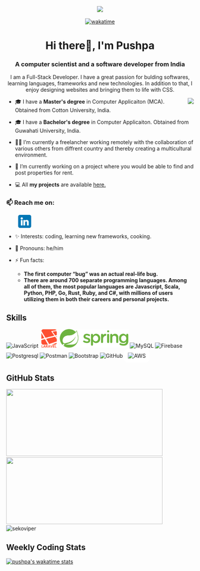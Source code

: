 
<div align="center">
  <img src="https://komarev.com/ghpvc/?username=pushpa32&color=3f37c9">

	
[![wakatime](https://wakatime.com/badge/user/018c6bfd-6215-4f15-ac89-d454882ca333.svg)](https://wakatime.com/@018c6bfd-6215-4f15-ac89-d454882ca333)


</div>


<h1 align="center"> Hi there👋, I'm Pushpa</h1>
<h3 align="center">A computer scientist and a software developer from India</h3>

<p align="center">I am a Full-Stack Developer. I have a great passion for bulding softwares, learning languages, frameworks and new technologies. In addition to that, I enjoy designing websites and bringing them to life with CSS.</p>

<img align="right" src="https://media2.giphy.com/media/bGgsc5mWoryfgKBx1u/giphy.gif?cid=790b76112be03f92de5e356ca9c83066f76d54710feb3b75&rid=giphy.gif&ct=g">

- 🎓 I have a **Master's degree** in Computer Applicaiton (MCA). Obtained from Cotton University, India.
- 🎓 I have a **Bachelor's degree** in Computer Applicaiton. Obtained from Guwahati University, India.

- 👩‍💻 I’m currently a freelancher working remotely with the collaboration of various others from diffrent country and thereby creating a multicultural environment.

- 🌱 I’m currently working on a project where you would be able to find and post properties for rent.

- 💻 All **my projects** are available [here.](https://github.com/pushpa32?tab=repositories)


### 📫 Reach me on:

<p align="left">
&nbsp; &nbsp; &nbsp; &nbsp;
<a href="https://www.linkedin.com/in/pushpa32/" target="_blank"><img align="center" src="./images/linkedin.png" alt="linkedin" width="35" /></a> &nbsp;
</p>

- ✨ Interests: coding, learning new frameworks, cooking.

- 👦 Pronouns: he/him

- ⚡ Fun facts:
  - **The first computer “bug” was an actual real-life bug.**
  - **There are around 700 separate programming languages. Among all of them, the most popular languages are Javascript, Scala, Python, PHP, Go, Rust, Ruby, and C#, with millions of users utilizing them in both their careers and personal projects.**

<h2 align="left">Skills</h2>
<p align="left">
<div>
	<img height="50" src="https://user-images.githubusercontent.com/25181517/117447155-6a868a00-af3d-11eb-9cfe-245df15c9f3f.png" alt="JavaScript" title="JavaScript" />
	<img height="50" src="./images/laravel-plain-wordmark.svg" alt="laravel" title="Laravel" />
	<img height="50" src="./images/spring-3.svg" alt="Spring" title="Spring" />
	<img height="50" src="https://github.com/get-icon/geticon/raw/master/icons/mysql.svg" alt="MySQL" title="MySQL" />
	<img height="50" src="https://github.com/get-icon/geticon/raw/master/icons/firebase.svg" alt="Firebase" title="Firebase" />
	<img height="50" src="https://github.com/get-icon/geticon/raw/master/icons/postgresql.svg" alt="Postgresql" title="Postgresql" />
	<img height="50" src="https://user-images.githubusercontent.com/25181517/121302453-01a67f00-c8fa-11eb-8c86-2ee00734c9a8.png" alt="Postman" title="Postman" />
	<img height="50" src="https://user-images.githubusercontent.com/25181517/121402101-c89df700-c959-11eb-8b4a-bbadf9e84b30.png" alt="Bootstrap" title="Bootstrap" />
	<img height="50" src="https://user-images.githubusercontent.com/25181517/117364276-fc4eb280-aebd-11eb-92ba-8a6ef74b7313.png" alt="GitHub" title="GitHub" />
<img height="40" src="./images/aws-icon.svg" style="background:white;padding:10px;border-radius:10px;" alt="AWS" title="AWS" />

</div>

</p>

<h2 align ="left">GitHub Stats</h2>
<div>
  <img height="180" width="420" src="https://github-readme-stats-eight-theta.vercel.app/api?username=pushpa32&show_icons=true&theme=nightowl&count_private=true"/>
  <img height="180" width="420" src="https://github-readme-stats.vercel.app/api/top-langs/?username=pushpa32&show_icons=true&theme=nightowl&layout=compact"/>
<img height="180" width="420"src="https://github-readme-streak-stats.herokuapp.com/?user=pushpa32&show_icons=true&theme=nightowl&layout=compact" alt="sekoviper" />

</div>



<h2>Weekly Coding Stats </h2> 



[![pushpa's wakatime stats](https://github-readme-stats.vercel.app/api/wakatime?username=pushpa32&theme=nightowl)](https://github.com/anuraghazra/github-readme-stats)
